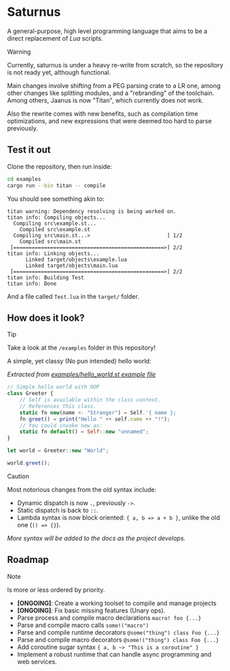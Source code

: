 # Saturnus

A general-purpose, high level programming language that aims to be
a direct replacement of _Lua_ scripts.

> [!WARNING]  
> Currently, saturnus is under a heavy re-write from scratch, so the
> repository is not ready yet, although functional.
>
> Main changes involve shifting from a PEG parsing crate to a LR one,
> among other changes like splitting modules, and a "rebranding" of the
> toolchain. Among others, Jaanus is now "Titan", which currently does
> not work.
>
> Also the rewrite comes with new benefits, such as compilation time
> optimizations, and new expressions that were deemed too hard to parse
> previously.

## Test it out

Clone the repository, then run inside:

```sh
cd examples
cargo run --bin titan -- compile
```

You should see something akin to:

```
titan warning: Dependency resolving is being worked on.
titan info: Compiling objects...
  Compiling src\example.st...
    Compiled src\example.st
  Compiling src\main.st...>                         ] 1/2                                                                                                                         
    Compiled src\main.st
 [=================================================>] 2/2                                                                                                                         
titan info: Linking objects...
      Linked target/objects\example.lua
      Linked target/objects\main.lua                                                                                                                                              
 [=================================================>] 2/2                                                                                                                         
titan info: Building Test
titan info: Done
```

And a file called `Test.lua` in the `target/` folder.

## How does it look?

> [!TIP]
> Take a look at the `/examples` folder in this repository!

A simple, yet classy (No pun intended) hello world:

_Extracted from [examples/hello_world.st example file](https://github.com/sigmasoldi3r/saturnus/blob/main/examples/hello_world.st)_

```js
// Simple hello world with OOP
class Greeter {
    // Self is available within the class context.
    // References this class.
    static fn new(name <- "Stranger") = Self.'{ name };
    fn greet() = print("Hello " ++ self.name ++ "!");
    // You could invoke new as:
    static fn default() = Self::new "unnamed";
}

let world = Greeter::new "World";

world.greet();

```

> [!CAUTION]
> Most notorious changes from the old syntax include:
>
> - Dynamic dispatch is now `.`, previously `->`.
> - Static dispatch is back to `::`.
> - Lambda syntax is now block oriented: `{ a, b => a + b }`, unlike the old one (`() => {}`).

_More syntax will be added to the docs as the project develops._

## Roadmap

> [!NOTE]
> Is more or less ordered by priority.

- **[ONGOING]**: Create a working toolset to compile and manage projects
- **[ONGOING]**: Fix basic missing features (Unary ops).
- Parse process and compile macro declarations `macro! foo {...}`
- Parse and compile macro calls `some!("macro")`
- Parse and compile runtime decorators `@some("thing") class Foo {...}`
- Parse and compile macro decorators `@some!("thing") class Foo {...}`
- Add coroutine sugar syntax `{ a, b ~> "This is a coroutine" }`
- Implement a robust runtime that can handle async programming and web services.
